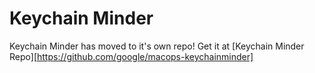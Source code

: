 # Keychain Minder

Keychain Minder has moved to it's own repo! Get it at [Keychain Minder Repo][https://github.com/google/macops-keychainminder]
